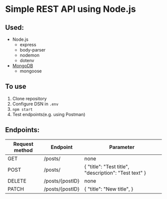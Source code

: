# Simple REST API using Node.js

## Used:
* Node.js
    * express
    * body-parser
    * nodemon
    * dotenv
* [MongoDB](https://www.mongodb.com/)
    * mongoose

## To use

1. Clone repository
2. Configure DSN in ```.env```
3. ```npm start```
4. Test endpoints(e.g. using Postman)

## Endpoints:

| Request method | Endpoint        | Parameter                                             |
|----------------|-----------------|-------------------------------------------------------|
| GET            | /posts/         | none                                                  |
| POST           | /posts/         | { "title": "Test title", "description": "Test text" } |
| DELETE         | /posts/{postID} | none                                                  |
| PATCH          | /posts/{postID} | { "title": "New title", }                             |
